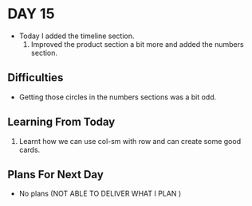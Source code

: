 # DAY 15
- Today I added the timeline section.
    1. Improved the product section a bit more and added the numbers section.
    


## Difficulties

- Getting those circles in the numbers sections was a bit odd.

## Learning From Today

1. Learnt how we can use col-sm with row and can create some good cards.

## Plans For Next Day

- No plans (NOT ABLE TO DELIVER WHAT I PLAN )